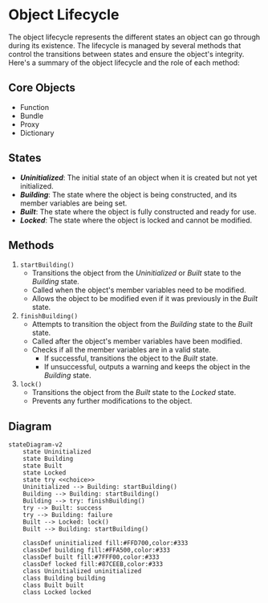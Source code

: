 # Object Lifecycle
The object lifecycle represents the different states an object can go through during its existence. The lifecycle is managed by several methods that control the transitions between states and ensure the object's integrity. Here's a summary of the object lifecycle and the role of each method:

## Core Objects
- Function
- Bundle
- Proxy
- Dictionary

## States
- ***Uninitialized***: The initial state of an object when it is created but not yet initialized.
- ***Building***: The state where the object is being constructed, and its member variables are being set.
- ***Built***: The state where the object is fully constructed and ready for use.
- ***Locked***: The state where the object is locked and cannot be modified.

## Methods
1. `startBuilding()`
    - Transitions the object from the _Uninitialized_ or _Built_ state to the _Building_ state.
    - Called when the object's member variables need to be modified.
    - Allows the object to be modified even if it was previously in the _Built_ state.
2. `finishBuilding()`
    - Attempts to transition the object from the _Building_ state to the _Built_ state.
    - Called after the object's member variables have been modified.
    - Checks if all the member variables are in a valid state.
        - If successful, transitions the object to the _Built_ state.
        - If unsuccessful, outputs a warning and keeps the object in the _Building_ state.
3. `lock()`
    - Transitions the object from the _Built_ state to the _Locked_ state.
    - Prevents any further modifications to the object.

## Diagram
```mermaid
stateDiagram-v2
    state Uninitialized
    state Building
    state Built
    state Locked
    state try <<choice>>
    Uninitialized --> Building: startBuilding()
    Building --> Building: startBuilding()
    Building --> try: finishBuilding()
    try --> Built: success
    try --> Building: failure
    Built --> Locked: lock()
    Built --> Building: startBuilding()

    classDef uninitialized fill:#FFD700,color:#333
    classDef building fill:#FFA500,color:#333
    classDef built fill:#7FFF00,color:#333
    classDef locked fill:#87CEEB,color:#333
    class Uninitialized uninitialized
    class Building building
    class Built built
    class Locked locked
```
